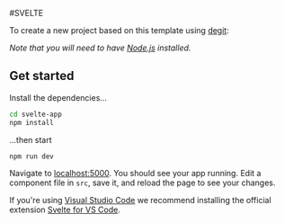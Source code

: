 #SVELTE

To create a new project based on this template using [degit](https://github.com/Rich-Harris/degit):


*Note that you will need to have [Node.js](https://nodejs.org) installed.*


## Get started

Install the dependencies...

```bash
cd svelte-app
npm install
```

...then start

```bash
npm run dev
```

Navigate to [localhost:5000](http://localhost:5000). You should see your app running. Edit a component file in `src`, save it, and reload the page to see your changes.

If you're using [Visual Studio Code](https://code.visualstudio.com/) we recommend installing the official extension [Svelte for VS Code](https://marketplace.visualstudio.com/items?itemName=svelte.svelte-vscode).

